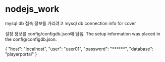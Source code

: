 # nodejs_work

mysql db 접속 정보를 가리려고
mysql db connection info for cover

설정 정보를 config/configdb.json에 담음.
The setup information was placed in the config/configdb.json.

{
"host": "localhost",
"user": "user01",
"password": "******",
"database": "playerportal"
}